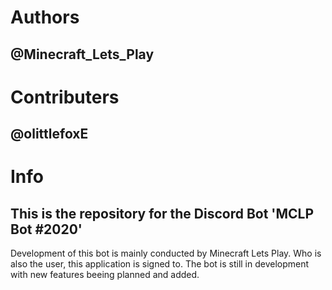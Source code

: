 ##
# Authors
## @Minecraft_Lets_Play
# Contributers
## @olittlefoxE
# Info
## This is the repository for the Discord Bot 'MCLP Bot #2020'
Development of this bot is mainly conducted by Minecraft Lets Play.
Who is also the user, this application is signed to.
The bot is still in development with new features beeing planned and added.
